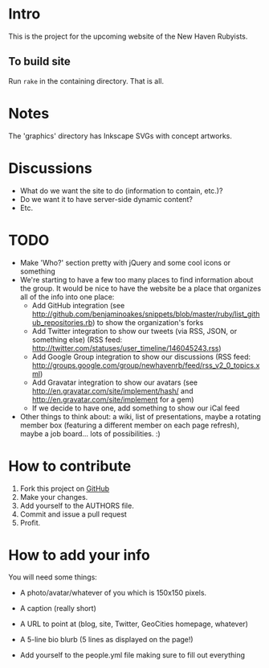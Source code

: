 # Intro

This is the project for the upcoming website of the New Haven
Rubyists.

## To build site
Run `rake` in the containing directory. That is all.

# Notes
The 'graphics' directory has Inkscape SVGs with concept artworks.

# Discussions
* What do we want the site to do (information to contain, etc.)?
* Do we want it to have server-side dynamic content?
* Etc.

# TODO
* Make 'Who?' section pretty with jQuery and some cool icons or something
* We're starting to have a few too many places to find information about the group.  It would be nice to have the website be a place that organizes all of the info into one place:
    * Add GitHub integration (see http://github.com/benjaminoakes/snippets/blob/master/ruby/list_github_repositories.rb) to show the organization's forks
    * Add Twitter integration to show our tweets (via RSS, JSON, or something else) (RSS feed: http://twitter.com/statuses/user_timeline/146045243.rss)
    * Add Google Group integration to show our discussions (RSS feed: http://groups.google.com/group/newhavenrb/feed/rss_v2_0_topics.xml)
    * Add Gravatar integration to show our avatars (see http://en.gravatar.com/site/implement/hash/ and http://en.gravatar.com/site/implement for a gem)
    * If we decide to have one, add something to show our iCal feed
* Other things to think about:  a wiki, list of presentations, maybe a rotating member box (featuring a different member on each page refresh), maybe a job board...  lots of possibilities.  :)

# How to contribute
1. Fork this project on [GitHub](http://github.com/yonkeltron/NHV-Ruby-site)
2. Make your changes.
3. Add yourself to the AUTHORS file.
4. Commit and issue a pull request
5. Profit.

# How to add your info

You will need some things:

* A photo/avatar/whatever of you which is 150x150 pixels.

* A caption (really short)

* A URL to point at (blog, site, Twitter, GeoCities homepage, whatever)

* A 5-line bio blurb (5 lines as displayed on the page!)

* Add yourself to the people.yml file making sure to fill out everything
